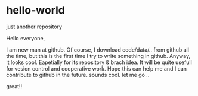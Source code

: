 # hello-world
just another repository

Hello everyone,

I am new man at github. Of course, I download code/data/.. from github all the time, but this is the first time I try to write something in github. Anyway, it looks cool. Eapetially for its repository & brach idea. It will be quite usefull for vesion control and cooperative work. Hope this can help me and I can contribute to github in the future. sounds cool. let me go ..

great!!


